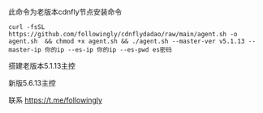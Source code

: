 此命令为老版本cdnfly节点安装命令

```共享
curl -fsSL https://github.com/followingly/cdnflydadao/raw/main/agent.sh -o agent.sh  && chmod +x agent.sh && ./agent.sh --master-ver v5.1.13 --master-ip 你的ip --es-ip 你的ip --es-pwd es密码
```


搭建老版本5.1.13主控

新版5.6.13主控

联系 https://t.me/followingly

